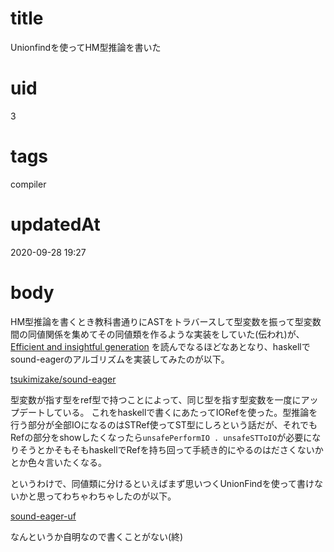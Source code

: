 # title
Unionfindを使ってHM型推論を書いた
# uid
3
# tags
compiler
# updatedAt
2020-09-28 19:27
# body

HM型推論を書くとき教科書通りにASTをトラバースして型変数を振って型変数間の同値関係を集めてその同値類を作るような実装をしていた(伝われ)が、
[Efficient and insightful generation](http://okmij.org/ftp/ML/generalization.html#gen-mismanagement)
を読んでなるほどなあとなり、haskellでsound-eagerのアルゴリズムを実装してみたのが以下。

[tsukimizake/sound-eager](https://github.com/tsukimizake/sound-eager)

型変数が指す型をref型で持つことによって、同じ型を指す型変数を一度にアップデートしている。 
これをhaskellで書くにあたってIORefを使った。型推論を行う部分が全部IOになるのはSTRef使ってST型にしろという話だが、それでもRefの部分をshowしたくなったら`unsafePerformIO . unsafeSTToIO`が必要になりそうとかそもそもhaskellでRefを持ち回って手続き的にやるのはださくないかとか色々言いたくなる。

というわけで、同値類に分けるといえばまず思いつくUnionFindを使って書けないかと思ってわちゃわちゃしたのが以下。

[sound-eager-uf](https://github.com/tsukimizake/sound-eager-uf)

なんというか自明なので書くことがない(終)
